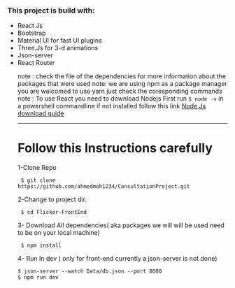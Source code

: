  <h3>This project is build with:</h3>
 <ul>
 <li>React Js
 <li>Bootstrap
 <li>Material UI for fast UI plugins
 <li>Three.Js for 3-d animations
 <li>Json-server
 <li>React Router
    
note : check the file of the dependencies for more information about the packages that were used
note: we are using npm as a package manager you are welcomed to use yarn just check the coresponding commands
note : To use React you need to download Nodejs First run ```$ node -v``` in a powershell commandline if not installed follow this link [Node Js download guide](https://nodejs.org/en/download/)

    
---
# Follow this Instructions carefully      
1-Clone Repo
```
 $ git clone https://github.com/ahmedmoh1234/ConsultationProject.git
```
2-Change to project dir.
```
 $ cd Flicker-FrontEnd
```
3- Download All dependencies( aka packages we will will be used need to be on your local machine)
```
 $ npm install
```
4- Run In dev ( only for front-end currently a json-server is not done)
```
$ json-server --watch Data/db.json --port 8000
$ npm run dev
```
